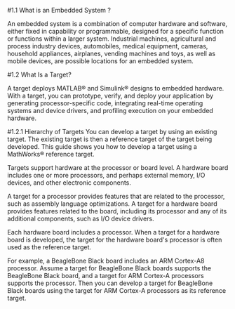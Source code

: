 #1.1 What is an Embedded System ?

An embedded system is a combination of computer hardware and software, either fixed in capability or programmable, designed for a specific function or functions within a larger system. Industrial machines, agricultural and process industry devices, automobiles, medical equipment, cameras, household appliances, airplanes, vending machines and toys, as well as mobile devices, are possible locations for an embedded system.

#1.2 What Is a Target?

A target deploys MATLAB® and Simulink® designs to embedded hardware. With a target, you can prototype, verify, and deploy your application by generating processor-specific code, integrating real-time operating systems and device drivers, and profiling execution on your embedded hardware.

#1.2.1 Hierarchy of Targets
You can develop a target by using an existing target. The existing target is then a reference target of the target being    developed. This guide shows you how to develop a target using a MathWorks® reference target.

Targets support hardware at the processor or board level. A hardware board includes one or more processors, and perhaps external memory, I/O devices, and other electronic components.

A target for a processor provides features that are related to the processor, such as assembly language optimizations. A target for a hardware board provides features related to the board, including its processor and any of its additional components, such as I/O device drivers.

Each hardware board includes a processor. When a target for a hardware board is developed, the target for the hardware board's processor is often used as the reference target.

For example, a BeagleBone Black board includes an ARM Cortex-A8 processor. Assume a target for BeagleBone Black boards supports the BeagleBone Black board, and a target for ARM Cortex-A processors supports the processor. Then you can develop a target for BeagleBone Black boards using the target for ARM Cortex-A processors as its reference target.

